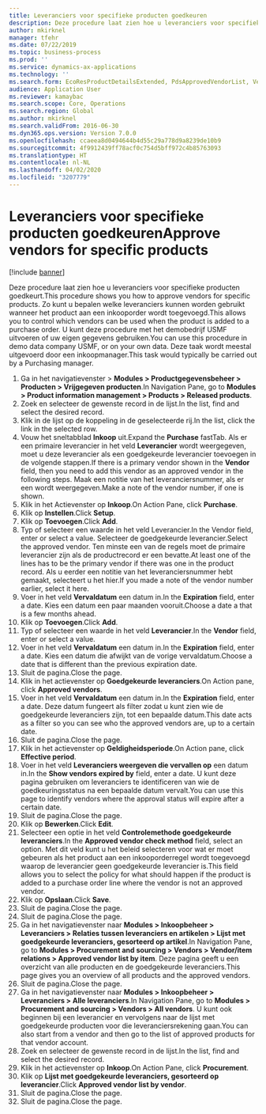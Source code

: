 ```yaml
---
title: Leveranciers voor specifieke producten goedkeuren
description: Deze procedure laat zien hoe u leveranciers voor specifieke producten goedkeurt.
author: mkirknel
manager: tfehr
ms.date: 07/22/2019
ms.topic: business-process
ms.prod: ''
ms.service: dynamics-ax-applications
ms.technology: ''
ms.search.form: EcoResProductDetailsExtended, PdsApprovedVendorList, VendTable
audience: Application User
ms.reviewer: kamaybac
ms.search.scope: Core, Operations
ms.search.region: Global
ms.author: mkirknel
ms.search.validFrom: 2016-06-30
ms.dyn365.ops.version: Version 7.0.0
ms.openlocfilehash: ccaeea8d0494644b4d55c29a778d9a8239de10b9
ms.sourcegitcommit: 4f9912439ff78acf0c754d5bff972c4b85763093
ms.translationtype: HT
ms.contentlocale: nl-NL
ms.lasthandoff: 04/02/2020
ms.locfileid: "3207779"
---
```

# <a name="approve-vendors-for-specific-products"></a><span data-ttu-id="b8476-103">Leveranciers voor specifieke producten goedkeuren</span><span class="sxs-lookup"><span data-stu-id="b8476-103">Approve vendors for specific products</span></span>

[!include [banner](../../includes/banner.md)]

<span data-ttu-id="b8476-104">Deze procedure laat zien hoe u leveranciers voor specifieke producten goedkeurt.</span><span class="sxs-lookup"><span data-stu-id="b8476-104">This procedure shows you how to approve vendors for specific products.</span></span> <span data-ttu-id="b8476-105">Zo kunt u bepalen welke leveranciers kunnen worden gebruikt wanneer het product aan een inkooporder wordt toegevoegd.</span><span class="sxs-lookup"><span data-stu-id="b8476-105">This allows you to control which vendors can be used when the product is added to a purchase order.</span></span> <span data-ttu-id="b8476-106">U kunt deze procedure met het demobedrijf USMF uitvoeren of uw eigen gegevens gebruiken.</span><span class="sxs-lookup"><span data-stu-id="b8476-106">You can use this procedure in demo data company USMF, or on your own data.</span></span> <span data-ttu-id="b8476-107">Deze taak wordt meestal uitgevoerd door een inkoopmanager.</span><span class="sxs-lookup"><span data-stu-id="b8476-107">This task would typically be carried out by a Purchasing manager.</span></span>

1. <span data-ttu-id="b8476-108">Ga in het navigatievenster > **Modules > Productgegevensbeheer > Producten > Vrijgegeven producten**.</span><span class="sxs-lookup"><span data-stu-id="b8476-108">In Navigation Pane, go to **Modules > Product information management > Products > Released products**.</span></span>
2. <span data-ttu-id="b8476-109">Zoek en selecteer de gewenste record in de lijst.</span><span class="sxs-lookup"><span data-stu-id="b8476-109">In the list, find and select the desired record.</span></span>
3. <span data-ttu-id="b8476-110">Klik in de lijst op de koppeling in de geselecteerde rij.</span><span class="sxs-lookup"><span data-stu-id="b8476-110">In the list, click the link in the selected row.</span></span>
4. <span data-ttu-id="b8476-111">Vouw het sneltabblad **Inkoop** uit.</span><span class="sxs-lookup"><span data-stu-id="b8476-111">Expand the **Purchase** fastTab.</span></span> <span data-ttu-id="b8476-112">Als er een primaire leverancier in het veld **Leverancier** wordt weergegeven, moet u deze leverancier als een goedgekeurde leverancier toevoegen in de volgende stappen.</span><span class="sxs-lookup"><span data-stu-id="b8476-112">If there is a primary vendor shown in the **Vendor** field, then you need to add this vendor as an approved vendor in the following steps.</span></span> <span data-ttu-id="b8476-113">Maak een notitie van het leveranciersnummer, als er een wordt weergegeven.</span><span class="sxs-lookup"><span data-stu-id="b8476-113">Make a note of the vendor number, if one is shown.</span></span>  
5. <span data-ttu-id="b8476-114">Klik in het Actievenster op **Inkoop**.</span><span class="sxs-lookup"><span data-stu-id="b8476-114">On Action Pane, click **Purchase**.</span></span>
6. <span data-ttu-id="b8476-115">Klik op **Instellen**.</span><span class="sxs-lookup"><span data-stu-id="b8476-115">Click **Setup**.</span></span>
7. <span data-ttu-id="b8476-116">Klik op **Toevoegen**.</span><span class="sxs-lookup"><span data-stu-id="b8476-116">Click **Add**.</span></span>
8. <span data-ttu-id="b8476-117">Typ of selecteer een waarde in het veld Leverancier.</span><span class="sxs-lookup"><span data-stu-id="b8476-117">In the Vendor field, enter or select a value.</span></span> <span data-ttu-id="b8476-118">Selecteer de goedgekeurde leverancier.</span><span class="sxs-lookup"><span data-stu-id="b8476-118">Select the approved vendor.</span></span> <span data-ttu-id="b8476-119">Ten minste een van de regels moet de primaire leverancier zijn als de productrecord er een bevatte.</span><span class="sxs-lookup"><span data-stu-id="b8476-119">At least one of the lines has to be the primary vendor if there was one in the product record.</span></span> <span data-ttu-id="b8476-120">Als u eerder een notitie van het leveranciersnummer hebt gemaakt, selecteert u het hier.</span><span class="sxs-lookup"><span data-stu-id="b8476-120">If you made a note of the vendor number earlier, select it here.</span></span>  
9. <span data-ttu-id="b8476-121">Voer in het veld **Vervaldatum** een datum in.</span><span class="sxs-lookup"><span data-stu-id="b8476-121">In the **Expiration** field, enter a date.</span></span> <span data-ttu-id="b8476-122">Kies een datum een paar maanden vooruit.</span><span class="sxs-lookup"><span data-stu-id="b8476-122">Choose a date a that is a few months ahead.</span></span>  
10. <span data-ttu-id="b8476-123">Klik op **Toevoegen**.</span><span class="sxs-lookup"><span data-stu-id="b8476-123">Click **Add**.</span></span>
11. <span data-ttu-id="b8476-124">Typ of selecteer een waarde in het veld **Leverancier**.</span><span class="sxs-lookup"><span data-stu-id="b8476-124">In the **Vendor** field, enter or select a value.</span></span>
12. <span data-ttu-id="b8476-125">Voer in het veld **Vervaldatum** een datum in.</span><span class="sxs-lookup"><span data-stu-id="b8476-125">In the **Expiration** field, enter a date.</span></span> <span data-ttu-id="b8476-126">Kies een datum die afwijkt van de vorige vervaldatum.</span><span class="sxs-lookup"><span data-stu-id="b8476-126">Choose a date that is different than the previous expiration date.</span></span>  
13. <span data-ttu-id="b8476-127">Sluit de pagina.</span><span class="sxs-lookup"><span data-stu-id="b8476-127">Close the page.</span></span>
14. <span data-ttu-id="b8476-128">Klik in het actievenster op **Goedgekeurde leveranciers**.</span><span class="sxs-lookup"><span data-stu-id="b8476-128">On Action pane, click **Approved vendors**.</span></span>
15. <span data-ttu-id="b8476-129">Voer in het veld **Vervaldatum** een datum in.</span><span class="sxs-lookup"><span data-stu-id="b8476-129">In the **Expiration** field, enter a date.</span></span> <span data-ttu-id="b8476-130">Deze datum fungeert als filter zodat u kunt zien wie de goedgekeurde leveranciers zijn, tot een bepaalde datum.</span><span class="sxs-lookup"><span data-stu-id="b8476-130">This date acts as a filter so you can see who the approved vendors are, up to a certain date.</span></span>  
16. <span data-ttu-id="b8476-131">Sluit de pagina.</span><span class="sxs-lookup"><span data-stu-id="b8476-131">Close the page.</span></span>
17. <span data-ttu-id="b8476-132">Klik in het actievenster op **Geldigheidsperiode**.</span><span class="sxs-lookup"><span data-stu-id="b8476-132">On Action pane, click **Effective period**.</span></span>
18. <span data-ttu-id="b8476-133">Voer in het veld **Leveranciers weergeven die vervallen op** een datum in.</span><span class="sxs-lookup"><span data-stu-id="b8476-133">In the **Show vendors expired by** field, enter a date.</span></span> <span data-ttu-id="b8476-134">U kunt deze pagina gebruiken om leveranciers te identificeren van wie de goedkeuringsstatus na een bepaalde datum vervalt.</span><span class="sxs-lookup"><span data-stu-id="b8476-134">You can use this page to identify vendors where the approval status will expire after a certain date.</span></span>  
19. <span data-ttu-id="b8476-135">Sluit de pagina.</span><span class="sxs-lookup"><span data-stu-id="b8476-135">Close the page.</span></span>
20. <span data-ttu-id="b8476-136">Klik op **Bewerken**.</span><span class="sxs-lookup"><span data-stu-id="b8476-136">Click **Edit**.</span></span>
21. <span data-ttu-id="b8476-137">Selecteer een optie in het veld **Controlemethode goedgekeurde leveranciers**.</span><span class="sxs-lookup"><span data-stu-id="b8476-137">In the **Approved vendor check method** field, select an option.</span></span> <span data-ttu-id="b8476-138">Met dit veld kunt u het beleid selecteren voor wat er moet gebeuren als het product aan een inkooporderregel wordt toegevoegd waarop de leverancier geen goedgekeurde leverancier is.</span><span class="sxs-lookup"><span data-stu-id="b8476-138">This field allows you to select the policy for what should happen if the product is added to a purchase order line where the vendor is not an approved vendor.</span></span>  
22. <span data-ttu-id="b8476-139">Klik op **Opslaan**.</span><span class="sxs-lookup"><span data-stu-id="b8476-139">Click **Save**.</span></span>
23. <span data-ttu-id="b8476-140">Sluit de pagina.</span><span class="sxs-lookup"><span data-stu-id="b8476-140">Close the page.</span></span>
24. <span data-ttu-id="b8476-141">Sluit de pagina.</span><span class="sxs-lookup"><span data-stu-id="b8476-141">Close the page.</span></span>
25. <span data-ttu-id="b8476-142">Ga in het navigatievenster naar **Modules > Inkoopbeheer > Leveranciers > Relaties tussen leveranciers en artikelen > Lijst met goedgekeurde leveranciers, gesorteerd op artikel**.</span><span class="sxs-lookup"><span data-stu-id="b8476-142">In Navigation Pane, go to **Modules > Procurement and sourcing > Vendors > Vendor/item relations > Approved vendor list by item**.</span></span> <span data-ttu-id="b8476-143">Deze pagina geeft u een overzicht van alle producten en de goedgekeurde leveranciers.</span><span class="sxs-lookup"><span data-stu-id="b8476-143">This page gives you an overview of all products and the approved vendors.</span></span>  
26. <span data-ttu-id="b8476-144">Sluit de pagina.</span><span class="sxs-lookup"><span data-stu-id="b8476-144">Close the page.</span></span>
27. <span data-ttu-id="b8476-145">Ga in het navigatievenster naar **Modules > Inkoopbeheer > Leveranciers > Alle leveranciers**.</span><span class="sxs-lookup"><span data-stu-id="b8476-145">In Navigation Pane, go to **Modules > Procurement and sourcing > Vendors > All vendors**.</span></span> <span data-ttu-id="b8476-146">U kunt ook beginnen bij een leverancier en vervolgens naar de lijst met goedgekeurde producten voor die leveranciersrekening gaan.</span><span class="sxs-lookup"><span data-stu-id="b8476-146">You can also start from a vendor and then go to the list of approved products for that vendor account.</span></span>  
28. <span data-ttu-id="b8476-147">Zoek en selecteer de gewenste record in de lijst.</span><span class="sxs-lookup"><span data-stu-id="b8476-147">In the list, find and select the desired record.</span></span>
29. <span data-ttu-id="b8476-148">Klik in het actievenster op **Inkoop**.</span><span class="sxs-lookup"><span data-stu-id="b8476-148">On Action Pane, click **Procurement**.</span></span>
30. <span data-ttu-id="b8476-149">Klik op **Lijst met goedgekeurde leveranciers, gesorteerd op leverancier**.</span><span class="sxs-lookup"><span data-stu-id="b8476-149">Click **Approved vendor list by vendor**.</span></span>
31. <span data-ttu-id="b8476-150">Sluit de pagina.</span><span class="sxs-lookup"><span data-stu-id="b8476-150">Close the page.</span></span>
32. <span data-ttu-id="b8476-151">Sluit de pagina.</span><span class="sxs-lookup"><span data-stu-id="b8476-151">Close the page.</span></span>

